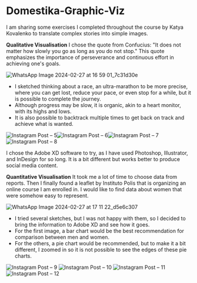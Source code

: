 # Domestika-Graphic-Viz
I am sharing some exercises I completed throughout the course by Katya Kovalenko to translate complex stories into simple images.

**Qualitative Visualisation**
I chose the quote from Confucius: "It does not matter how slowly you go as long as you do not stop." This quote emphasizes the importance of perseverance and continuous effort in achieving one's goals.

![WhatsApp Image 2024-02-27 at 16 59 01_7c31d30e](https://github.com/marianahiroki/Domestika-Graphic-Viz/assets/110165879/7ce1bf4e-c29f-4128-9264-d2e90c4cb4c6)

- I sketched thinking about a race, an ultra-marathon to be more precise, where you can get lost, reduce your pace, or even stop for a while, but it is possible to complete the journey.
- Although progress may be slow, it is organic, akin to a heart monitor, with its highs and lows.
- It is also possible to backtrack multiple times to get back on track and achieve what is wanted.

![Instagram Post – 5](https://github.com/marianahiroki/Domestika-Graphic-Viz/assets/110165879/4e8f8e9f-503b-4ad6-a935-bd21e628f8eb)![Instagram Post – 6](https://github.com/marianahiroki/Domestika-Graphic-Viz/assets/110165879/5085149b-10db-4ead-b8fa-810d419579cd)![Instagram Post – 7](https://github.com/marianahiroki/Domestika-Graphic-Viz/assets/110165879/b4d013e7-5f4e-4cf9-aa65-5886a7f8ec31)![Instagram Post – 8](https://github.com/marianahiroki/Domestika-Graphic-Viz/assets/110165879/da5efc47-b9d8-4814-8c83-cebd0f09ca22)




I chose the Adobe XD software to try, as I have used Photoshop, Illustrator, and InDesign for so long. It is a bit different but works better to produce social media content.

**Quantitative Visualisation**
It took me a lot of time to choose data from reports. Then I finally found a leaflet by Instituto Polis that is organizing an online course I am enrolled in. I would like to find data about women that were somehow easy to represent. 

![WhatsApp Image 2024-02-27 at 17 11 22_d5e6c307](https://github.com/marianahiroki/Domestika-Graphic-Viz/assets/110165879/2d115e78-775b-4115-8c41-cddd717edca6)

- I tried several sketches, but I was not happy with them, so I decided to bring the information to Adobe XD and see how it goes.
- For the first image, a bar chart would be the best recommendation for comparison between men and women.
- For the others, a pie chart would be recommended, but to make it a bit different, I zoomed in so it is not possible to see the edges of these pie charts.
  
![Instagram Post – 9](https://github.com/marianahiroki/Domestika-Graphic-Viz/assets/110165879/fcbde384-a790-46dd-8d57-6e8fabe8f67e)
![Instagram Post – 10](https://github.com/marianahiroki/Domestika-Graphic-Viz/assets/110165879/f7d20f1d-7f20-494e-ae72-511a758e6319)
![Instagram Post – 11](https://github.com/marianahiroki/Domestika-Graphic-Viz/assets/110165879/d9bc9b5b-81b2-48f7-aa39-ed1a34063e11)
![Instagram Post – 12](https://github.com/marianahiroki/Domestika-Graphic-Viz/assets/110165879/b1a49781-0b7d-4a6d-9472-0604b919a80c)



